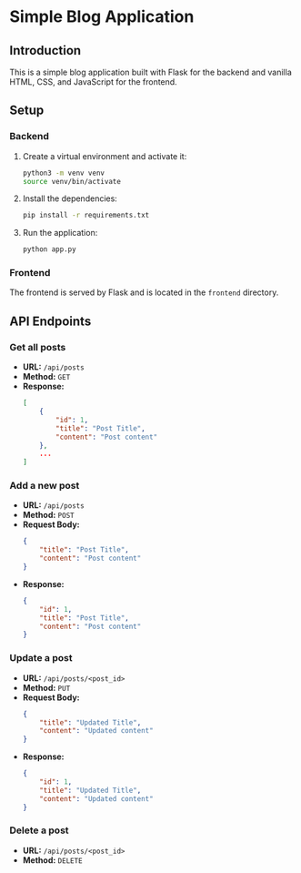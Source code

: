 # Simple Blog Application

## Introduction
This is a simple blog application built with Flask for the backend and vanilla HTML, CSS, and JavaScript for the frontend.

## Setup
### Backend
1. Create a virtual environment and activate it:
    ```sh
    python3 -m venv venv
    source venv/bin/activate
    ```
2. Install the dependencies:
    ```sh
    pip install -r requirements.txt
    ```
3. Run the application:
    ```sh
    python app.py
    ```

### Frontend
The frontend is served by Flask and is located in the `frontend` directory.

## API Endpoints
### Get all posts
- **URL:** `/api/posts`
- **Method:** `GET`
- **Response:**
    ```json
    [
        {
            "id": 1,
            "title": "Post Title",
            "content": "Post content"
        },
        ...
    ]
    ```

### Add a new post
- **URL:** `/api/posts`
- **Method:** `POST`
- **Request Body:**
    ```json
    {
        "title": "Post Title",
        "content": "Post content"
    }
    ```
- **Response:**
    ```json
    {
        "id": 1,
        "title": "Post Title",
        "content": "Post content"
    }
    ```

### Update a post
- **URL:** `/api/posts/<post_id>`
- **Method:** `PUT`
- **Request Body:**
    ```json
    {
        "title": "Updated Title",
        "content": "Updated content"
    }
    ```
- **Response:**
    ```json
    {
        "id": 1,
        "title": "Updated Title",
        "content": "Updated content"
    }
    ```

### Delete a post
- **URL:** `/api/posts/<post_id>`
- **Method:** `DELETE`
